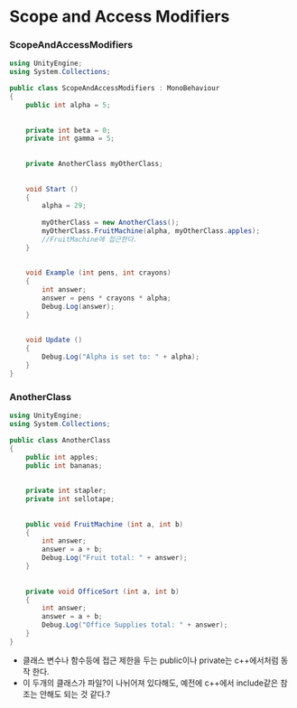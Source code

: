 Scope and Access Modifiers
================
### ScopeAndAccessModifiers
```c#
using UnityEngine;
using System.Collections;

public class ScopeAndAccessModifiers : MonoBehaviour
{
    public int alpha = 5;
    
    
    private int beta = 0;
    private int gamma = 5;
    
    
    private AnotherClass myOtherClass;
    
    
    void Start ()
    {
        alpha = 29;
        
        myOtherClass = new AnotherClass();
        myOtherClass.FruitMachine(alpha, myOtherClass.apples);
        //FruitMachine에 접근한다.
    }
    
    
    void Example (int pens, int crayons)
    {
        int answer;
        answer = pens * crayons * alpha;
        Debug.Log(answer);
    }
    
    
    void Update ()
    {
        Debug.Log("Alpha is set to: " + alpha);
    }
}
```
### AnotherClass
```c#
using UnityEngine;
using System.Collections;

public class AnotherClass
{
    public int apples;
    public int bananas;
    
    
    private int stapler;
    private int sellotape;
    
    
    public void FruitMachine (int a, int b)
    {
        int answer;
        answer = a + b;
        Debug.Log("Fruit total: " + answer);
    }
    
    
    private void OfficeSort (int a, int b)
    {
        int answer;
        answer = a + b;
        Debug.Log("Office Supplies total: " + answer);
    }
}
```
- 클래스 변수나 함수등에 접근 제한을 두는 public이나 private는 c++에서처럼 동작 한다.
- 이 두개의 클래스가 파일?이 나뉘어져 있다해도, 예전에 c++에서 include같은 참조는 안해도 되는 것 같다.?
